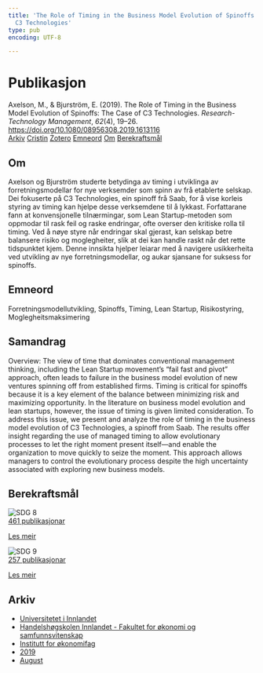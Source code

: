 ```yaml
---
title: 'The Role of Timing in the Business Model Evolution of Spinoffs: The Case of
  C3 Technologies'
type: pub
encoding: UTF-8

---
```

<h1>Publikasjon</h1>
<article id="csl-bib-container-2F37EY5U" class="csl-bib-container">
  <div class="csl-bib-body"> <div class="csl-entry">Axelson, M., &#38; Bjurström, E. (2019). The Role of Timing in the Business Model Evolution of Spinoffs: The Case of C3 Technologies. <i>Research-Technology Management</i>, <i>62</i>(4), 19–26. <a href="https://doi.org/10.1080/08956308.2019.1613116">https://doi.org/10.1080/08956308.2019.1613116</a></div> </div>
  <div class="csl-bib-buttons">
    <a href="#taxonomy-article-2F37EY5U" alt="archive" class="csl-bib-button">Arkiv</a>
    <a href="https://app.cristin.no/results/show.jsf?id=1719850" alt="Cristin" class="csl-bib-button">Cristin</a>
    <a href="http://zotero.org/groups/5881554/items/2F37EY5U" alt="Zotero" class="csl-bib-button">Zotero</a>
    <a href="#keywords-article-2F37EY5U" alt="keywords" class="csl-bib-button">Emneord</a>
    <a href="#about-article-2F37EY5U" alt="about_pub" class="csl-bib-button">Om</a>
    <a href="#sdg-article-2F37EY5U" alt="sdg" class="csl-bib-button">Berekraftsmål</a>
  </div>
  <div id="csl-bib-meta-container-2F37EY5U"></div>
</article>
<div id="csl-bib-meta-2F37EY5U" class="csl-bib-meta">
  <article id="about-article-2F37EY5U" class="about_pub-article">
    <h1>Om</h1>
    Axelson og Bjurström studerte betydinga av timing i utviklinga av forretningsmodellar for nye verksemder som spinn av frå etablerte selskap. Dei fokuserte på C3 Technologies, ein spinoff frå Saab, for å vise korleis styring av timing kan hjelpe desse verksemdene til å lykkast. Forfattarane fann at konvensjonelle tilnærmingar, som Lean Startup-metoden som oppmodar til rask feil og raske endringar, ofte overser den kritiske rolla til timing. Ved å nøye styre når endringar skal gjerast, kan selskap betre balansere risiko og moglegheiter, slik at dei kan handle raskt når det rette tidspunktet kjem. Denne innsikta hjelper leiarar med å navigere usikkerheita ved utvikling av nye forretningsmodellar, og aukar sjansane for suksess for spinoffs.
  </article>
  <article id="keywords-article-2F37EY5U" class="keywords-article">
    <h1>Emneord</h1>
    Forretningsmodellutvikling, Spinoffs, Timing, Lean Startup, Risikostyring, Moglegheitsmaksimering
  </article>
  <article id="abstract-article-2F37EY5U" class="abstract-article">
    <h1>Samandrag</h1>
    Overview: The view of time that dominates conventional management thinking, including the Lean Startup movement’s “fail fast and pivot” approach, often leads to failure in the business model evolution of new ventures spinning off from established firms. Timing is critical for spinoffs because it is a key element of the balance between minimizing risk and maximizing opportunity. In the literature on business model evolution and lean startups, however, the issue of timing is given limited consideration. To address this issue, we present and analyze the role of timing in the business model evolution of C3 Technologies, a spinoff from Saab. The results offer insight regarding the use of managed timing to allow evolutionary processes to let the right moment present itself—and enable the organization to move quickly to seize the moment. This approach allows managers to control the evolutionary process despite the high uncertainty associated with exploring new business models.
  </article>
  <article id="sdg-article-2F37EY5U" class="sdg-article">
    <h1>Berekraftsmål</h1>
    <div class="sdg-container"><div id="sdg8" class="sdg">
        <img src="{{< params subfolder >}}images/sdg/sdg08_nn.png" class="image" alt="SDG 8">
        <div class="sdg-overlay">
          <a href="/nn/archive/?key=?sdg=8#archive" class="sdg-publication-count"><span>461</span> publikasjonar</a>
          <p><a href="https://fn.no/om-fn/fns-baerekraftsmaal/anstendig-arbeid-og-oekonomisk-vekst?lang=nno-NO" class="sdg-read-more">Les meir</a></p>
        </div>
      </div> <div id="sdg9" class="sdg">
        <img src="{{< params subfolder >}}images/sdg/sdg09_nn.png" class="image" alt="SDG 9">
        <div class="sdg-overlay">
          <a href="/nn/archive/?key=?sdg=9#archive" class="sdg-publication-count"><span>257</span> publikasjonar</a>
          <p><a href="https://fn.no/om-fn/fns-baerekraftsmaal/industri-innovasjon-og-infrastruktur?lang=nno-NO" class="sdg-read-more">Les meir</a></p>
        </div>
      </div></div>
  </article>
  <article id="taxonomy-article-2F37EY5U" class="taxonomy-article">
    <h1>Arkiv</h1>
    <ul>
      <li>
        <a href="/nn/archive/?key=3DCRN523">Universitetet i Innlandet</a>
      </li>
      <li>
        <a href="/nn/archive/?key=DU8Q9LN9">Handelshøgskolen Innlandet - Fakultet for økonomi og samfunnsvitenskap</a>
      </li>
      <li>
        <a href="/nn/archive/?key=3IQA89I8">Institutt for økonomifag</a>
      </li>
      <li>
        <a href="/nn/archive/?key=9V5B7Z44">2019</a>
      </li>
      <li>
        <a href="/nn/archive/?key=TH2HTY3F">August</a>
      </li>
    </ul>
  </article>
</div>
